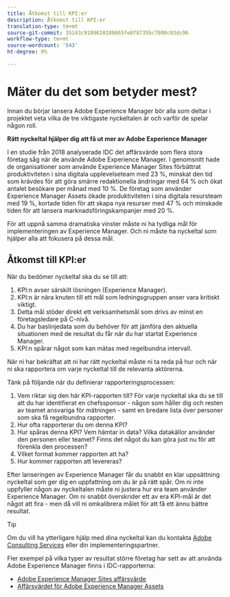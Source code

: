 ```yaml
---
title: Åtkomst till KPI:er
description: Åtkomst till KPI:er
translation-type: tm+mt
source-git-commit: 35143c9189620180665fe8f8735bc7800c03dc96
workflow-type: tm+mt
source-wordcount: '543'
ht-degree: 0%

---
```



# Mäter du det som betyder mest?

Innan du börjar lansera Adobe Experience Manager bör alla som deltar i projektet veta vilka de tre viktigaste nyckeltalen är och varför de spelar någon roll.

**Rätt nyckeltal hjälper dig att få ut mer av Adobe Experience Manager**


I en studie från 2018 analyserade IDC det affärsvärde som flera stora företag såg när de använde Adobe Experience Manager. I genomsnitt hade de organisationer som använde Experience Manager Sites förbättrat produktiviteten i sina digitala upplevelseteam med 23 %, minskat den tid som krävdes för att göra smärre redaktionella ändringar med 64 % och ökat antalet besökare per månad med 10 %. De företag som använder Experience Manager Assets ökade produktiviteten i sina digitala resursteam med 19 %, kortade tiden för att skapa nya resurser med 47 % och minskade tiden för att lansera marknadsföringskampanjer med 20 %.

För att uppnå samma dramatiska vinster måste ni ha tydliga mål för implementeringen av Experience Manager. Och ni måste ha nyckeltal som hjälper alla att fokusera på dessa mål.

## Åtkomst till KPI:er

När du bedömer nyckeltal ska du se till att:

1. KPI:n avser särskilt lösningen (Experience Manager).
1. KPI:n är nära knuten till ett mål som ledningsgruppen anser vara kritiskt viktigt.
1. Detta mål stöder direkt ett verksamhetsmål som drivs av minst en företagsledare på C-nivå.
1. Du har baslinjedata som du behöver för att jämföra den aktuella situationen med de resultat du får när du har startat Experience Manager.
1. KPI:n spårar något som kan mätas med regelbundna intervall.

När ni har bekräftat att ni har rätt nyckeltal måste ni ta reda på hur och när ni ska rapportera om varje nyckeltal till de relevanta aktörerna.

Tänk på följande när du definierar rapporteringsprocessen:

1. Vem riktar sig den här KPI-rapporten till? För varje nyckeltal ska du se till att du har identifierat en chefssponsor - någon som håller dig och resten av teamet ansvariga för mätningen - samt en bredare lista över personer som ska få regelbundna rapporter.
1. Hur ofta rapporterar du om denna KPI?
1. Hur spåras denna KPI? Vem hämtar in data? Vilka datakällor använder den personen eller teamet? Finns det något du kan göra just nu för att förenkla den processen?
1. Vilket format kommer rapporten att ha?
1. Hur kommer rapporten att levereras?

Efter lanseringen av Experience Manager får du snabbt en klar uppsättning nyckeltal som ger dig en uppfattning om du är på rätt spår. Om ni inte uppfyller någon av nyckeltalen måste ni justera hur era team använder Experience Manager. Om ni snabbt överskrider ett av era KPI-mål är det något att fira - men då vill ni omkalibrera målet för att få ett ännu bättre resultat.

>[!TIP]
>
> Om du vill ha ytterligare hjälp med dina nyckeltal kan du kontakta [Adobe Consulting Services](https://www.adobe.com/experience-cloud/consulting-services.html) eller din implementeringspartner.

Fler exempel på vilka typer av resultat större företag har sett av att använda Adobe Experience Manager finns i IDC-rapporterna:
* [Adobe Experience Manager Sites affärsvärde](https://www.adobe.com/content/dam/acom/en/modal-offers/idc-aem-sites-q218/pdfs/22037555.en.aem.whitepaper.IDCBusinessValueAEMSites.pdf)
* [Affärsvärdet för Adobe Experience Manager Assets](https://wwwimages2.adobe.com/content/dam/acom/en/modal-offers/idc-aem-Assets-q218/pdfs/220380622.en.aem.whitepaper.IDCBusinessValueAEMAssets.pdf)